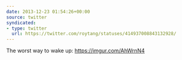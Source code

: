```yaml
---
date: 2013-12-23 01:54:26+00:00
source: twitter
syndicated:
- type: twitter
  url: https://twitter.com/roytang/statuses/414937008843132928/
---
```


The worst way to wake up: https://imgur.com/AhWrnN4